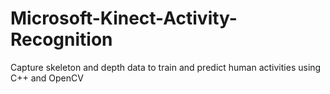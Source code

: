 # Microsoft-Kinect-Activity-Recognition
Capture skeleton and depth data to train and predict human activities using C++ and OpenCV
